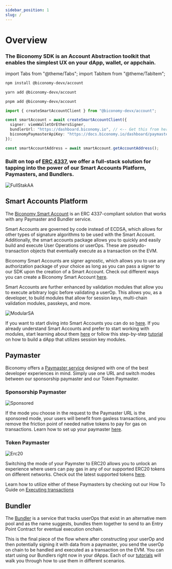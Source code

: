 ```yaml
---
sidebar_position: 1
slug: /
---
```


# Overview

### The Biconomy SDK is an Account Abstraction toolkit that enables the simplest UX on your dApp, wallet, or appchain.

import Tabs from "@theme/Tabs";
import TabItem from "@theme/TabItem";

<Tabs>
<TabItem value="js" label="npm">

```bash
npm install @biconomy-devx/account
```

</TabItem>
<TabItem value="py" label="yarn">

```bash
yarn add @biconomy-devx/account
```

</TabItem>
<TabItem value="java" label="pnpm">

```bash
pnpm add @biconomy-devx/account
```

</TabItem>
</Tabs>

```ts
import { createSmartAccountClient } from "@biconomy-devx/account";

const smartAccount = await createSmartAccountClient({
  signer: viemWalletOrEthersSigner,
  bundlerUrl: "https://dashboard.biconomy.io", // <-- Get this from here
  biconomyPaymasterApiKey: "https://docs.biconomy.io/dashboard/paymaster", // <-- Read about this here
});

const smartAccountAddress = await smartAccount.getAccountAddress();
```

### Built on top of [ERC 4337](https://eips.ethereum.org/EIPS/eip-4337), we offer a full-stack solution for tapping into the power of our Smart Accounts Platform, Paymasters, and Bundlers.

![FullStakAA](./images/overview/fullstackaa.png)

## Smart Accounts Platform

The [Biconomy Smart Account](/stack/account) is an ERC 4337-compliant solution that works with any Paymaster and Bundler service.

Smart Accounts are governed by code instead of ECDSA, which allows for other types of signature algorithms to be used with the Smart Account. Additionally, the smart accounts package allows you to quickly and easily build and execute User Operations or userOps. These are pseudo-transaction objects that eventually execute as a transaction on the EVM.

Biconomy Smart Accounts are signer agnostic, which allows you to use any authorization package of your choice as long as you can pass a signer to our SDK upon the creation of a Smart Account. Check out different ways you can create a Biconomy Smart Account [here](/stack/account/signers).

Smart Accounts are further enhanced by validation modules that allow you to execute arbitrary logic before validating a userOp. This allows you, as a developer, to build modules that allow for session keys, multi-chain validation modules, passkeys, and more.

![ModularSA](./images/overview/modularsa.png)

If you want to start diving into Smart Accounts you can do so [here](/stack/account). If you already understand Smart Accounts and prefer to start working with modules, start learning about them [here](/stack/modules) or follow this step-by-step [tutorial](/tutorials/sessionkeys) on how to build a dApp that utilizes session key modules.

## Paymaster

Biconomy offers a [Paymaster service](/stack/paymaster) designed with one of the best developer experiences in mind. Simply use one URL and switch modes between our sponsorship paymaster and our Token Paymaster.

### Sponsorship Paymaster

![Sponsored](./images/overview/sponsored.png)

If the mode you choose in the request to the Paymaster URL is the sponsored mode, your users will benefit from gasless transactions, and you remove the friction point of needed native tokens to pay for gas on transactions. Learn how to set up your paymaster [here](/dashboard/paymaster).

### Token Paymaster

![Erc20](./images/overview/erc20gas.png)

Switching the mode of your Paymster to ERC20 allows you to unlock an experience where users can pay gas in any of our supported ERC20 tokens on different networks. Check out the latest supported tokens [here](/stack/paymaster/supportedNetworks).

Learn how to utilize either of these Paymasters by checking out our How To Guide on [Executing transactions](/tutorials)

## Bundler

The [Bundler](/stack/bundler) is a service that tracks userOps that exist in an alternative mem pool and as the name suggests, bundles them together to send to an Entry Point Contract for eventual execution onchain.

This is the final piece of the flow where after constructing your userOp and then potentially signing it with data from a paymaster, you send the userOp on chain to be handled and executed as a transaction on the EVM. You can start using our Bundlers right now in your dApps. Each of our [tutorials](/tutorials) will walk you through how to use them in different scenarios.

